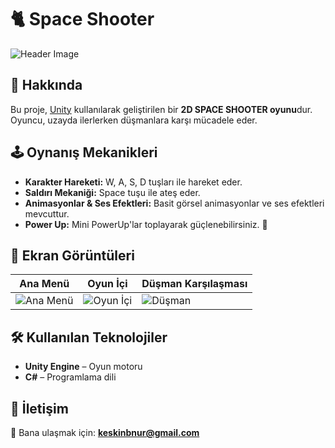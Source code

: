 # 🐈 Space Shooter

![Header Image](https://raw.githubusercontent.com/KullanıcıAdın/RepoAdın/main/banner.png)

## 📌 Hakkında
Bu proje, [Unity](https://unity.com/) kullanılarak geliştirilen bir **2D SPACE SHOOTER oyunu**dur. Oyuncu, uzayda ilerlerken düşmanlara karşı mücadele eder.

## 🕹️ Oynanış Mekanikleri
- **Karakter Hareketi:** W, A, S, D tuşları ile hareket eder.
- **Saldırı Mekaniği:** Space tuşu ile ateş eder.
- **Animasyonlar & Ses Efektleri:** Basit görsel animasyonlar ve ses efektleri mevcuttur.
- **Power Up:** Mini PowerUp'lar toplayarak güçlenebilirsiniz. 🍰

## 📸 Ekran Görüntüleri
| Ana Menü | Oyun İçi | Düşman Karşılaşması |
|----------|---------|-------------------|
| ![Ana Menü](https://via.placeholder.com/300) | ![Oyun İçi](https://github.com/byzakeskin/Space-Shooter/blob/main/oyun%20içi.png) | ![Düşman](https://via.placeholder.com/300) |

## 🛠️ Kullanılan Teknolojiler
- **Unity Engine** – Oyun motoru
- **C#** – Programlama dili

## 🩷 İletişim
📩 Bana ulaşmak için: **keskinbnur@gmail.com**
